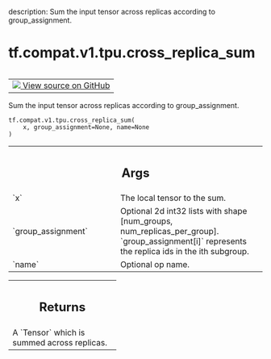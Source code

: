 description: Sum the input tensor across replicas according to group_assignment.

<div itemscope itemtype="http://developers.google.com/ReferenceObject">
<meta itemprop="name" content="tf.compat.v1.tpu.cross_replica_sum" />
<meta itemprop="path" content="Stable" />
</div>

# tf.compat.v1.tpu.cross_replica_sum

<!-- Insert buttons and diff -->

<table class="tfo-notebook-buttons tfo-api nocontent" align="left">
<td>
  <a target="_blank" href="https://github.com/tensorflow/tensorflow/blob/r2.3/tensorflow/python/tpu/ops/tpu_ops.py#L93-L110">
    <img src="https://www.tensorflow.org/images/GitHub-Mark-32px.png" />
    View source on GitHub
  </a>
</td>
</table>



Sum the input tensor across replicas according to group_assignment.

<pre class="devsite-click-to-copy prettyprint lang-py tfo-signature-link">
<code>tf.compat.v1.tpu.cross_replica_sum(
    x, group_assignment=None, name=None
)
</code></pre>



<!-- Placeholder for "Used in" -->


<!-- Tabular view -->
 <table class="responsive fixed orange">
<colgroup><col width="214px"><col></colgroup>
<tr><th colspan="2"><h2 class="add-link">Args</h2></th></tr>

<tr>
<td>
`x`
</td>
<td>
The local tensor to the sum.
</td>
</tr><tr>
<td>
`group_assignment`
</td>
<td>
Optional 2d int32 lists with shape [num_groups,
num_replicas_per_group]. `group_assignment[i]` represents the replica
ids in the ith subgroup.
</td>
</tr><tr>
<td>
`name`
</td>
<td>
Optional op name.
</td>
</tr>
</table>



<!-- Tabular view -->
 <table class="responsive fixed orange">
<colgroup><col width="214px"><col></colgroup>
<tr><th colspan="2"><h2 class="add-link">Returns</h2></th></tr>
<tr class="alt">
<td colspan="2">
A `Tensor` which is summed across replicas.
</td>
</tr>

</table>

